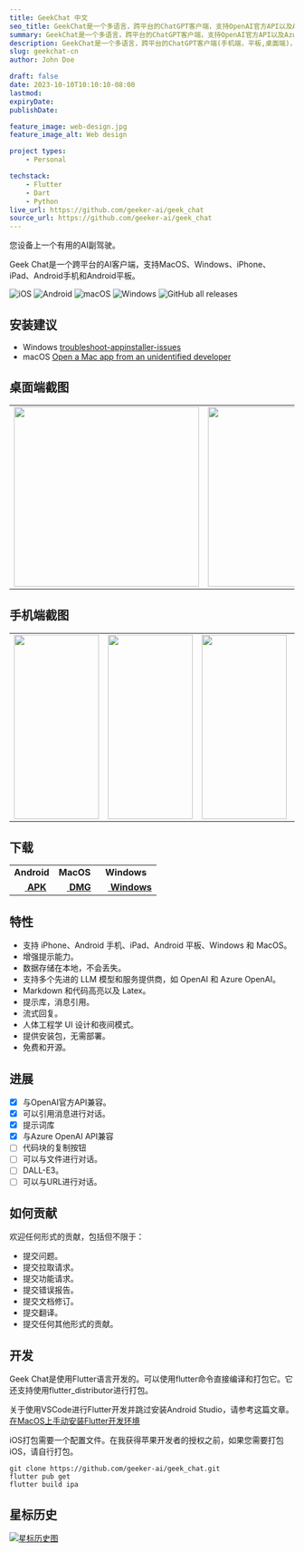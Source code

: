 ```yaml
---
title: GeekChat 中文
seo_title: GeekChat是一个多语言，跨平台的ChatGPT客户端，支持OpenAI官方API以及Azure的API。
summary: GeekChat是一个多语言，跨平台的ChatGPT客户端，支持OpenAI官方API以及Azure的API。
description: GeekChat是一个多语言，跨平台的ChatGPT客户端(手机端，平板,桌面端)，支持OpenAI官方API以及Azure的API。
slug: geekchat-cn
author: John Doe

draft: false
date: 2023-10-10T10:10:10-08:00
lastmod:
expiryDate:
publishDate:

feature_image: web-design.jpg
feature_image_alt: Web design

project types:
    - Personal

techstack:
    - Flutter
    - Dart
    - Python
live_url: https://github.com/geeker-ai/geek_chat
source_url: https://github.com/geeker-ai/geek_chat
---
```


您设备上一个有用的AI副驾驶。

Geek Chat是一个跨平台的AI客户端，支持MacOS、Windows、iPhone、iPad、Android手机和Android平板。


![iOS](https://img.shields.io/badge/-iOS-black?style=flat-square&logo=apple&logoColor=white) ![Android](https://img.shields.io/badge/-Android-black?style=flat-square&logo=android&logoColor=white) ![macOS](https://img.shields.io/badge/-macOS-black?style=flat-square&logo=apple&logoColor=white) ![Windows](https://img.shields.io/badge/-Windows-black?style=flat-square&logo=windows&logoColor=white) ![GitHub all releases](https://img.shields.io/github/downloads/geeker-ai/geek_chat/total)

## 安装建议
- Windows [troubleshoot-appinstaller-issues](https://learn.microsoft.com/zh-cn/windows/msix/app-installer/troubleshoot-appinstaller-issues)
- macOS [Open a Mac app from an unidentified developer](https://support.apple.com/zh-cn/guide/mac-help/mh40616/mac)

## 桌面端截图

<table>
  <tr>
    <td>
      <img src='https://github.com/geeker-ai/geek_chat/raw/main/assets/screenshots/screenshot1.png' style="width: 327px; height: 317px" />
    </td>
    <td>
      <img src='https://github.com/geeker-ai/geek_chat/raw/main/assets/screenshots/screenshot2.png' style="width: 327px; height: 317px" />
    </td>
  </tr>
</table>

## 手机端截图

<table>
  <tr style="height: 40px">
    <td>
      <img src='https://github.com/geeker-ai/geek_chat/raw/main/assets/screenshots/screenshot3.jpeg' style="height:325; width: 150px" />
    </td>
    <td>
      <img src='https://github.com/geeker-ai/geek_chat/raw/main/assets/screenshots/screenshot4.jpeg' style="height:325; width: 150px" />
    </td>
    <td>
      <img src='https://github.com/geeker-ai/geek_chat/raw/main/assets/screenshots/screenshot5.jpeg' style="height:325; width: 150px" />
    </td>
    <td>
      <img src='https://github.com/geeker-ai/geek_chat/raw/main/assets/screenshots/screenshot6.jpeg' style="height:325; width: 150px" />
    </td>
  </tr>
</table>

## 下载

<table>
  <tr>
    <td style="text-align:center"><b>Android</b></td>
    <td style="text-align:center"><b>MacOS</b></td>
    <td style="text-align:center"><b>Windows</b></td>
  </tr>
  <tr style="text-align: center">
    <td>
      <a href='https://github.com/geeker-ai/geek_chat/releases'>
        <img src='https://github.com/geeker-ai/geek_chat/raw/main/assets/android-color.svg' style="height:14px; width: 14px" />
        <b>APK</b>
      </a>
    </td>
    <td>
      <a href='https://github.com/geeker-ai/geek_chat/releases'>
        <img src='https://github.com/geeker-ai/geek_chat/raw/main/assets/apple-color.svg' style="height:15px; width: 15px" />
        <b>DMG</b>
      </a>
    </td>
    <td>
      <a href='https://github.com/geeker-ai/geek_chat/releases'>
        <img src='https://github.com/geeker-ai/geek_chat/raw/main/assets/windows10-color.svg' style="height:14px; width: 14px" />
        <b>Windows</b>
      </a>
    </td>
  </tr>
</table>

## 特性

- 支持 iPhone、Android 手机、iPad、Android 平板、Windows 和 MacOS。
- 增强提示能力。
- 数据存储在本地，不会丢失。
- 支持多个先进的 LLM 模型和服务提供商，如 OpenAI 和 Azure OpenAI。
- Markdown 和代码高亮以及 Latex。
- 提示库，消息引用。
- 流式回复。
- 人体工程学 UI 设计和夜间模式。
- 提供安装包，无需部署。
- 免费和开源。

## 进展

- [x] 与OpenAI官方API兼容。
- [x] 可以引用消息进行对话。
- [x] 提示词库
- [x] 与Azure OpenAI API兼容
- [ ] 代码块的复制按钮
- [ ] 可以与文件进行对话。
- [ ] DALL-E3。
- [ ] 可以与URL进行对话。

## 如何贡献

欢迎任何形式的贡献，包括但不限于：

- 提交问题。
- 提交拉取请求。
- 提交功能请求。
- 提交错误报告。
- 提交文档修订。
- 提交翻译。
- 提交任何其他形式的贡献。

## 开发

Geek Chat是使用Flutter语言开发的。可以使用flutter命令直接编译和打包它。它还支持使用flutter_distributor进行打包。

关于使用VSCode进行Flutter开发并跳过安装Android Studio，请参考这篇文章。 [在MacOS上手动安装Flutter开发环境](https://macgeeker.com/devnotes/macos-flutter/)

iOS打包需要一个配置文件。在我获得苹果开发者的授权之前，如果您需要打包iOS，请自行打包。

```
git clone https://github.com/geeker-ai/geek_chat.git
flutter pub get
flutter build ipa
```

## 星标历史

[![星标历史图](https://api.star-history.com/svg?repos=geeker-ai/geek_chat&type=Date)](https://star-history.com/#geeker-ai/geek_chat&Date)
